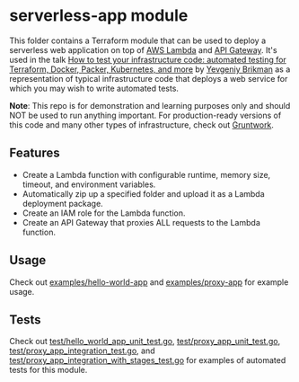 # serverless-app module

This folder contains a Terraform module that can be used to deploy a serverless web application on top of 
[AWS Lambda](https://aws.amazon.com/lambda/) and [API Gateway](https://aws.amazon.com/api-gateway/). It's used in the
talk [How to test your infrastructure code: automated testing for Terraform, 
Docker, Packer, Kubernetes, and more](https://qconsf.com/sf2019/presentation/infrastructure-0) by 
[Yevgeniy Brikman](https://www.ybrikman.com/) as a representation of typical infrastructure code that deploys a web
service for which you may wish to write automated tests. 

**Note**: This repo is for demonstration and learning purposes only and should NOT be used to run anything important. 
For production-ready versions of this code and many other types of infrastructure, check out 
[Gruntwork](https://gruntwork.io/).

## Features

* Create a Lambda function with configurable runtime, memory size, timeout, and environment variables. 
* Automatically zip up a specified folder and upload it as a Lambda deployment package.
* Create an IAM role for the Lambda function.
* Create an API Gateway that proxies ALL requests to the Lambda function.

## Usage

Check out [examples/hello-world-app](/examples/hello-world-app) and [examples/proxy-app](/examples/proxy-app) for 
example usage.

## Tests

Check out [test/hello_world_app_unit_test.go](/test/hello_world_app_unit_test.go), 
[test/proxy_app_unit_test.go](/test/proxy_app_unit_test.go), 
[test/proxy_app_integration_test.go](/test/proxy_app_integration_test.go), and
[test/proxy_app_integration_with_stages_test.go](/test/proxy_app_integration_with_stages_test.go) for examples of 
automated tests for this module.
